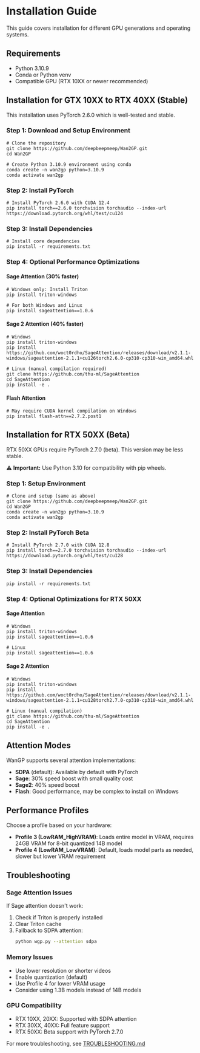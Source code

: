 # Installation Guide

This guide covers installation for different GPU generations and operating systems.

## Requirements

- Python 3.10.9
- Conda or Python venv
- Compatible GPU (RTX 10XX or newer recommended)

## Installation for GTX 10XX to RTX 40XX (Stable)

This installation uses PyTorch 2.6.0 which is well-tested and stable.

### Step 1: Download and Setup Environment

```shell
# Clone the repository
git clone https://github.com/deepbeepmeep/Wan2GP.git
cd Wan2GP

# Create Python 3.10.9 environment using conda
conda create -n wan2gp python=3.10.9
conda activate wan2gp
```

### Step 2: Install PyTorch

```shell
# Install PyTorch 2.6.0 with CUDA 12.4
pip install torch==2.6.0 torchvision torchaudio --index-url https://download.pytorch.org/whl/test/cu124  
```

### Step 3: Install Dependencies

```shell
# Install core dependencies
pip install -r requirements.txt
```

### Step 4: Optional Performance Optimizations

#### Sage Attention (30% faster)

```shell
# Windows only: Install Triton
pip install triton-windows 

# For both Windows and Linux
pip install sageattention==1.0.6 
```

#### Sage 2 Attention (40% faster)

```shell
# Windows
pip install triton-windows 
pip install https://github.com/woct0rdho/SageAttention/releases/download/v2.1.1-windows/sageattention-2.1.1+cu126torch2.6.0-cp310-cp310-win_amd64.whl

# Linux (manual compilation required)
git clone https://github.com/thu-ml/SageAttention
cd SageAttention 
pip install -e .
```

#### Flash Attention

```shell
# May require CUDA kernel compilation on Windows
pip install flash-attn==2.7.2.post1
```

## Installation for RTX 50XX (Beta)

RTX 50XX GPUs require PyTorch 2.7.0 (beta). This version may be less stable.

⚠️ **Important:** Use Python 3.10 for compatibility with pip wheels.

### Step 1: Setup Environment

```shell
# Clone and setup (same as above)
git clone https://github.com/deepbeepmeep/Wan2GP.git
cd Wan2GP
conda create -n wan2gp python=3.10.9
conda activate wan2gp
```

### Step 2: Install PyTorch Beta

```shell
# Install PyTorch 2.7.0 with CUDA 12.8
pip install torch==2.7.0 torchvision torchaudio --index-url https://download.pytorch.org/whl/test/cu128
```

### Step 3: Install Dependencies

```shell
pip install -r requirements.txt
```

### Step 4: Optional Optimizations for RTX 50XX

#### Sage Attention

```shell
# Windows
pip install triton-windows 
pip install sageattention==1.0.6 

# Linux
pip install sageattention==1.0.6
```

#### Sage 2 Attention

```shell
# Windows
pip install triton-windows 
pip install https://github.com/woct0rdho/SageAttention/releases/download/v2.1.1-windows/sageattention-2.1.1+cu128torch2.7.0-cp310-cp310-win_amd64.whl 

# Linux (manual compilation)
git clone https://github.com/thu-ml/SageAttention
cd SageAttention 
pip install -e .
```

## Attention Modes

WanGP supports several attention implementations:

- **SDPA** (default): Available by default with PyTorch
- **Sage**: 30% speed boost with small quality cost
- **Sage2**: 40% speed boost 
- **Flash**: Good performance, may be complex to install on Windows

## Performance Profiles

Choose a profile based on your hardware:

- **Profile 3 (LowRAM_HighVRAM)**: Loads entire model in VRAM, requires 24GB VRAM for 8-bit quantized 14B model
- **Profile 4 (LowRAM_LowVRAM)**: Default, loads model parts as needed, slower but lower VRAM requirement

## Troubleshooting

### Sage Attention Issues

If Sage attention doesn't work:

1. Check if Triton is properly installed
2. Clear Triton cache
3. Fallback to SDPA attention:
   ```bash
   python wgp.py --attention sdpa
   ```

### Memory Issues

- Use lower resolution or shorter videos
- Enable quantization (default)
- Use Profile 4 for lower VRAM usage
- Consider using 1.3B models instead of 14B models

### GPU Compatibility

- RTX 10XX, 20XX: Supported with SDPA attention
- RTX 30XX, 40XX: Full feature support
- RTX 50XX: Beta support with PyTorch 2.7.0

For more troubleshooting, see [TROUBLESHOOTING.md](TROUBLESHOOTING.md) 
